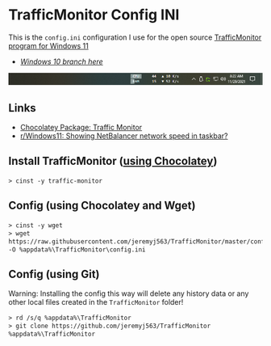 # TrafficMonitor Config INI
This is the `config.ini` configuration I use for the open source [TrafficMonitor program for Windows 11](https://github.com/zhongyang219/TrafficMonitor)
- [*Windows 10 branch here*](https://github.com/jeremyj563/TrafficMonitor/tree/win10)

![traffic-monitor-example](example.png "example")

## Links
- [Chocolatey Package: Traffic Monitor](https://community.chocolatey.org/packages/traffic-monitor)
- [r/Windows11: Showing NetBalancer network speed in taskbar?](https://www.reddit.com/r/Windows11/comments/p7v07m/showing_netbalancer_network_speed_in_taskbar/)

## Install TrafficMonitor ([using Chocolatey](https://community.chocolatey.org/packages/traffic-monitor))
```
> cinst -y traffic-monitor
```

## Config (using Chocolatey and Wget)
```
> cinst -y wget
> wget https://raw.githubusercontent.com/jeremyj563/TrafficMonitor/master/config.ini -O %appdata%\TrafficMonitor\config.ini
```

## Config (using Git)
Warning: Installing the config this way will delete any history data or any other local files created in the `TrafficMonitor` folder!
```
> rd /s/q %appdata%\TrafficMonitor
> git clone https://github.com/jeremyj563/TrafficMonitor %appdata%\TrafficMonitor
```
